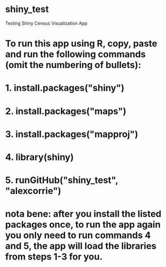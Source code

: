 shiny_test
==========

Testing Shiny Census Visualization App

# To run this app using R, copy, paste and run the following commands (omit the numbering of bullets):
# 1. install.packages("shiny")
# 2. install.packages("maps")
# 3. install.packages("mapproj")
# 4. library(shiny)
# 5. runGitHub("shiny_test", "alexcorrie")
# nota bene: after you install the listed packages once, to run the app again you only need to run commands 4 and 5, the app will load the libraries from steps 1-3 for you.
